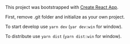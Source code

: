 This project was bootstrapped with [Create React App](https://github.com/facebookincubator/create-react-app).

First, remove .git folder and initialize as your own project.

To start develop use `yarn dev` (`yar dev:win` for window).

To distribute use `yarn dist` (`yarn dist:win` for window).